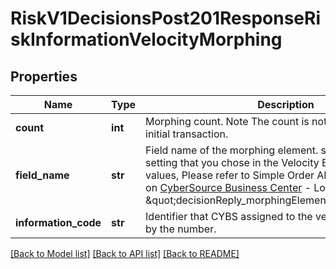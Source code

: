 # RiskV1DecisionsPost201ResponseRiskInformationVelocityMorphing

## Properties
Name | Type | Description | Notes
------------ | ------------- | ------------- | -------------
**count** | **int** | Morphing count. Note The count is not returned for the initial transaction. | [optional] 
**field_name** | **str** | Field name of the morphing element. specified by the setting that you chose in the Velocity Editor. For all possible values, Please refer to Simple Order API Developer Guide  on [CyberSource Business Center](https://ebc2.cybersource.com/ebc2/) - Look for &#39;Reply Fields&#39;: \&quot;decisionReply_morphingElement_#_fieldName\&quot;.  | [optional] 
**information_code** | **str** | Identifier that CYBS assigned to the velocity rule specified by the number. | [optional] 

[[Back to Model list]](../README.md#documentation-for-models) [[Back to API list]](../README.md#documentation-for-api-endpoints) [[Back to README]](../README.md)


